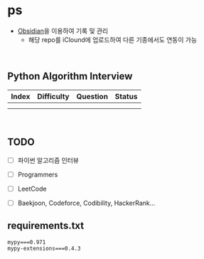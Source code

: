 # ps 

* [Obsidian](https://obsidian.md/)을 이용하여 기록 및 관리
	* 해당 repo를 iClound에 업로드하여 다른 기종에서도 연동이 가능


<br/>



## Python Algorithm Interview

| Index | Difficulty | Question | Status |
| ----- | ---------- | -------- | ------ |
|       |            |          |        |
|       |            |          |        |


<br/>


## TODO
- [ ] 파이썬 알고리즘 인터뷰
- [ ] Programmers
- [ ] LeetCode
- [ ] Baekjoon, Codeforce, Codibility, HackerRank...



## requirements.txt
```
mypy===0.971
mypy-extensions===0.4.3 

```